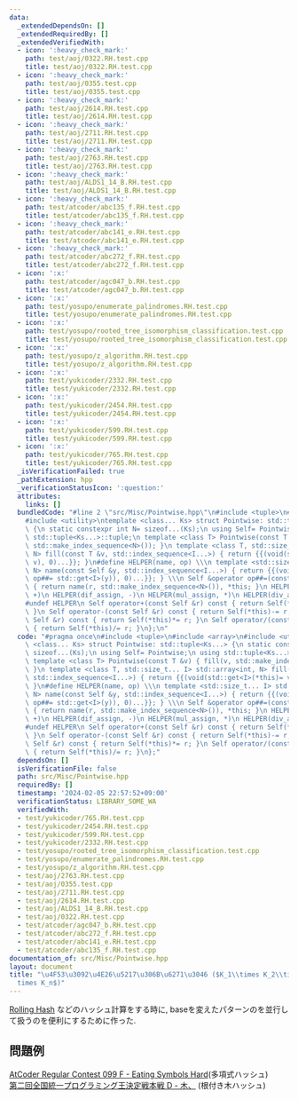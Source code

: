 ```yaml
---
data:
  _extendedDependsOn: []
  _extendedRequiredBy: []
  _extendedVerifiedWith:
  - icon: ':heavy_check_mark:'
    path: test/aoj/0322.RH.test.cpp
    title: test/aoj/0322.RH.test.cpp
  - icon: ':heavy_check_mark:'
    path: test/aoj/0355.test.cpp
    title: test/aoj/0355.test.cpp
  - icon: ':heavy_check_mark:'
    path: test/aoj/2614.RH.test.cpp
    title: test/aoj/2614.RH.test.cpp
  - icon: ':heavy_check_mark:'
    path: test/aoj/2711.RH.test.cpp
    title: test/aoj/2711.RH.test.cpp
  - icon: ':heavy_check_mark:'
    path: test/aoj/2763.RH.test.cpp
    title: test/aoj/2763.RH.test.cpp
  - icon: ':heavy_check_mark:'
    path: test/aoj/ALDS1_14_B.RH.test.cpp
    title: test/aoj/ALDS1_14_B.RH.test.cpp
  - icon: ':heavy_check_mark:'
    path: test/atcoder/abc135_f.RH.test.cpp
    title: test/atcoder/abc135_f.RH.test.cpp
  - icon: ':heavy_check_mark:'
    path: test/atcoder/abc141_e.RH.test.cpp
    title: test/atcoder/abc141_e.RH.test.cpp
  - icon: ':heavy_check_mark:'
    path: test/atcoder/abc272_f.RH.test.cpp
    title: test/atcoder/abc272_f.RH.test.cpp
  - icon: ':x:'
    path: test/atcoder/agc047_b.RH.test.cpp
    title: test/atcoder/agc047_b.RH.test.cpp
  - icon: ':x:'
    path: test/yosupo/enumerate_palindromes.RH.test.cpp
    title: test/yosupo/enumerate_palindromes.RH.test.cpp
  - icon: ':x:'
    path: test/yosupo/rooted_tree_isomorphism_classification.test.cpp
    title: test/yosupo/rooted_tree_isomorphism_classification.test.cpp
  - icon: ':x:'
    path: test/yosupo/z_algorithm.RH.test.cpp
    title: test/yosupo/z_algorithm.RH.test.cpp
  - icon: ':x:'
    path: test/yukicoder/2332.RH.test.cpp
    title: test/yukicoder/2332.RH.test.cpp
  - icon: ':x:'
    path: test/yukicoder/2454.RH.test.cpp
    title: test/yukicoder/2454.RH.test.cpp
  - icon: ':x:'
    path: test/yukicoder/599.RH.test.cpp
    title: test/yukicoder/599.RH.test.cpp
  - icon: ':x:'
    path: test/yukicoder/765.RH.test.cpp
    title: test/yukicoder/765.RH.test.cpp
  _isVerificationFailed: true
  _pathExtension: hpp
  _verificationStatusIcon: ':question:'
  attributes:
    links: []
  bundledCode: "#line 2 \"src/Misc/Pointwise.hpp\"\n#include <tuple>\n#include <array>\n\
    #include <utility>\ntemplate <class... Ks> struct Pointwise: std::tuple<Ks...>\
    \ {\n static constexpr int N= sizeof...(Ks);\n using Self= Pointwise;\n using\
    \ std::tuple<Ks...>::tuple;\n template <class T> Pointwise(const T &v) { fill(v,\
    \ std::make_index_sequence<N>()); }\n template <class T, std::size_t... I> std::array<int,\
    \ N> fill(const T &v, std::index_sequence<I...>) { return {{(void(std::get<I>(*this)=\
    \ v), 0)...}}; }\n#define HELPER(name, op) \\\n template <std::size_t... I> std::array<int,\
    \ N> name(const Self &y, std::index_sequence<I...>) { return {{(void(std::get<I>(*this)\
    \ op##= std::get<I>(y)), 0)...}}; } \\\n Self &operator op##=(const Self & r)\
    \ { return name(r, std::make_index_sequence<N>()), *this; }\n HELPER(add_assign,\
    \ +)\n HELPER(dif_assign, -)\n HELPER(mul_assign, *)\n HELPER(div_assign, /)\n\
    #undef HELPER\n Self operator+(const Self &r) const { return Self(*this)+= r;\
    \ }\n Self operator-(const Self &r) const { return Self(*this)-= r; }\n Self operator*(const\
    \ Self &r) const { return Self(*this)*= r; }\n Self operator/(const Self &r) const\
    \ { return Self(*this)/= r; }\n};\n"
  code: "#pragma once\n#include <tuple>\n#include <array>\n#include <utility>\ntemplate\
    \ <class... Ks> struct Pointwise: std::tuple<Ks...> {\n static constexpr int N=\
    \ sizeof...(Ks);\n using Self= Pointwise;\n using std::tuple<Ks...>::tuple;\n\
    \ template <class T> Pointwise(const T &v) { fill(v, std::make_index_sequence<N>());\
    \ }\n template <class T, std::size_t... I> std::array<int, N> fill(const T &v,\
    \ std::index_sequence<I...>) { return {{(void(std::get<I>(*this)= v), 0)...}};\
    \ }\n#define HELPER(name, op) \\\n template <std::size_t... I> std::array<int,\
    \ N> name(const Self &y, std::index_sequence<I...>) { return {{(void(std::get<I>(*this)\
    \ op##= std::get<I>(y)), 0)...}}; } \\\n Self &operator op##=(const Self & r)\
    \ { return name(r, std::make_index_sequence<N>()), *this; }\n HELPER(add_assign,\
    \ +)\n HELPER(dif_assign, -)\n HELPER(mul_assign, *)\n HELPER(div_assign, /)\n\
    #undef HELPER\n Self operator+(const Self &r) const { return Self(*this)+= r;\
    \ }\n Self operator-(const Self &r) const { return Self(*this)-= r; }\n Self operator*(const\
    \ Self &r) const { return Self(*this)*= r; }\n Self operator/(const Self &r) const\
    \ { return Self(*this)/= r; }\n};"
  dependsOn: []
  isVerificationFile: false
  path: src/Misc/Pointwise.hpp
  requiredBy: []
  timestamp: '2024-02-05 22:57:52+09:00'
  verificationStatus: LIBRARY_SOME_WA
  verifiedWith:
  - test/yukicoder/765.RH.test.cpp
  - test/yukicoder/2454.RH.test.cpp
  - test/yukicoder/599.RH.test.cpp
  - test/yukicoder/2332.RH.test.cpp
  - test/yosupo/rooted_tree_isomorphism_classification.test.cpp
  - test/yosupo/enumerate_palindromes.RH.test.cpp
  - test/yosupo/z_algorithm.RH.test.cpp
  - test/aoj/2763.RH.test.cpp
  - test/aoj/0355.test.cpp
  - test/aoj/2711.RH.test.cpp
  - test/aoj/2614.RH.test.cpp
  - test/aoj/ALDS1_14_B.RH.test.cpp
  - test/aoj/0322.RH.test.cpp
  - test/atcoder/agc047_b.RH.test.cpp
  - test/atcoder/abc272_f.RH.test.cpp
  - test/atcoder/abc141_e.RH.test.cpp
  - test/atcoder/abc135_f.RH.test.cpp
documentation_of: src/Misc/Pointwise.hpp
layout: document
title: "\u4F53\u3092\u4E26\u5217\u306B\u6271\u3046 ($K_1\\times K_2\\times\\cdots\\\
  times K_n$)"
---
```

[Rolling Hash](RollingHash.md) などのハッシュ計算をする時に, baseを変えたパターンのを並行して扱うのを便利にするために作った.
## 問題例
[AtCoder Regular Contest 099 F - Eating Symbols Hard](https://atcoder.jp/contests/arc099/tasks/arc099_d)(多項式ハッシュ)\
[第二回全国統一プログラミング王決定戦本戦 D - 木、](https://atcoder.jp/contests/nikkei2019-2-final/tasks/nikkei2019_2_final_d) (根付き木ハッシュ)
